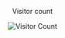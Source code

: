 <div align="center">
  <p>Visitor count</p>
  <img src="https://hits.donaldzou.dev/api/count/incr/badge.svg?url=https://github.com/Akshay-Sugathn&title=visits&icon=github&count_bg=%2379C83D&title_bg=%23555555" alt="Visitor Count" />
</div>

